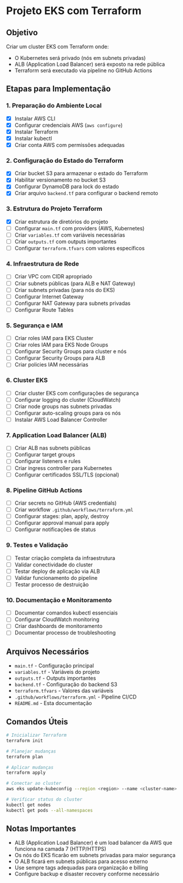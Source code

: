 # Projeto EKS com Terraform

## Objetivo
Criar um cluster EKS com Terraform onde:
- O Kubernetes será privado (nós em subnets privadas)
- ALB (Application Load Balancer) será exposto na rede pública
- Terraform será executado via pipeline no GitHub Actions

## Etapas para Implementação

### 1. Preparação do Ambiente Local
- [X] Instalar AWS CLI
- [X] Configurar credenciais AWS (`aws configure`)
- [X] Instalar Terraform
- [X] Instalar kubectl
- [X] Criar conta AWS com permissões adequadas

### 2. Configuração do Estado do Terraform
- [X] Criar bucket S3 para armazenar o estado do Terraform
- [X] Habilitar versionamento no bucket S3
- [X] Configurar DynamoDB para lock do estado
- [X] Criar arquivo `backend.tf` para configurar o backend remoto

### 3. Estrutura do Projeto Terraform
- [X] Criar estrutura de diretórios do projeto
- [ ] Configurar `main.tf` com providers (AWS, Kubernetes)
- [ ] Criar `variables.tf` com variáveis necessárias
- [ ] Criar `outputs.tf` com outputs importantes
- [ ] Configurar `terraform.tfvars` com valores específicos

### 4. Infraestrutura de Rede
- [ ] Criar VPC com CIDR apropriado
- [ ] Criar subnets públicas (para ALB e NAT Gateway)
- [ ] Criar subnets privadas (para nós do EKS)
- [ ] Configurar Internet Gateway
- [ ] Configurar NAT Gateway para subnets privadas
- [ ] Configurar Route Tables

### 5. Segurança e IAM
- [ ] Criar roles IAM para EKS Cluster
- [ ] Criar roles IAM para EKS Node Groups
- [ ] Configurar Security Groups para cluster e nós
- [ ] Configurar Security Groups para ALB
- [ ] Criar policies IAM necessárias

### 6. Cluster EKS
- [ ] Criar cluster EKS com configurações de segurança
- [ ] Configurar logging do cluster (CloudWatch)
- [ ] Criar node groups nas subnets privadas
- [ ] Configurar auto-scaling groups para os nós
- [ ] Instalar AWS Load Balancer Controller

### 7. Application Load Balancer (ALB)
- [ ] Criar ALB nas subnets públicas
- [ ] Configurar target groups
- [ ] Configurar listeners e rules
- [ ] Criar ingress controller para Kubernetes
- [ ] Configurar certificados SSL/TLS (opcional)

### 8. Pipeline GitHub Actions
- [ ] Criar secrets no GitHub (AWS credentials)
- [ ] Criar workflow `.github/workflows/terraform.yml`
- [ ] Configurar stages: plan, apply, destroy
- [ ] Configurar approval manual para apply
- [ ] Configurar notificações de status

### 9. Testes e Validação
- [ ] Testar criação completa da infraestrutura
- [ ] Validar conectividade do cluster
- [ ] Testar deploy de aplicação via ALB
- [ ] Validar funcionamento do pipeline
- [ ] Testar processo de destruição

### 10. Documentação e Monitoramento
- [ ] Documentar comandos kubectl essenciais
- [ ] Configurar CloudWatch monitoring
- [ ] Criar dashboards de monitoramento
- [ ] Documentar processo de troubleshooting

## Arquivos Necessários
- `main.tf` - Configuração principal
- `variables.tf` - Variáveis do projeto
- `outputs.tf` - Outputs importantes
- `backend.tf` - Configuração do backend S3
- `terraform.tfvars` - Valores das variáveis
- `.github/workflows/terraform.yml` - Pipeline CI/CD
- `README.md` - Esta documentação

## Comandos Úteis
```bash
# Inicializar Terraform
terraform init

# Planejar mudanças
terraform plan

# Aplicar mudanças
terraform apply

# Conectar ao cluster
aws eks update-kubeconfig --region <region> --name <cluster-name>

# Verificar status do cluster
kubectl get nodes
kubectl get pods --all-namespaces
```

## Notas Importantes
- ALB (Application Load Balancer) é um load balancer da AWS que funciona na camada 7 (HTTP/HTTPS)
- Os nós do EKS ficarão em subnets privadas para maior segurança
- O ALB ficará em subnets públicas para acesso externo
- Use sempre tags adequadas para organização e billing
- Configure backup e disaster recovery conforme necessário